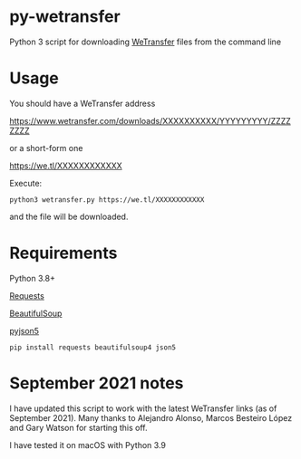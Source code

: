 py-wetransfer
=============

Python 3 script for downloading [WeTransfer](https://www.wetransfer.com/) files from the command line

Usage
=====

You should have a WeTransfer address

https://www.wetransfer.com/downloads/XXXXXXXXXX/YYYYYYYYY/ZZZZZZZZ 

or a short-form one

https://we.tl/XXXXXXXXXXXX

Execute:

    python3 wetransfer.py https://we.tl/XXXXXXXXXXXX

and the file will be downloaded.

Requirements
=============

Python 3.8+

[Requests](https://docs.python-requests.org/en/latest/)

[BeautifulSoup](https://www.crummy.com/software/BeautifulSoup/bs4/doc/)

[pyjson5](https://github.com/dpranke/pyjson5)

    pip install requests beautifulsoup4 json5
    

September 2021 notes
====================

I have updated this script to work with the latest WeTransfer links (as of September 2021).  Many thanks to Alejandro Alonso, Marcos Besteiro López and Gary Watson for starting this off.

I have tested it on macOS with Python 3.9
